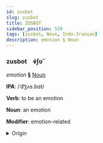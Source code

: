 ```yaml
---
id: zusbot
slug: zusbot
title: ZUSBOT
sidebar_position: 539
tags: [zusbot, Noun, Indo-Iranian]
description: emotion § Noun
---
```


### zusbot&emsp;<span kind="abugida">ⱴ́ʃʋ̆</span>

*emotion* **§** [Noun](../../tags/Noun)

**IPA**: /ˈd͡ʒʌs.bɑt/

**Verb**: to be an emotion

**Noun**: an emotion

**Modifier**: emotion-related

<details>
    <summary>Origin</summary>
    Urdu  جَذْبَات jaẕbāt [ˈd͡ʒəzbaːt]<br/>
    <em>Indo-Iranian Language Family</em>
</details>